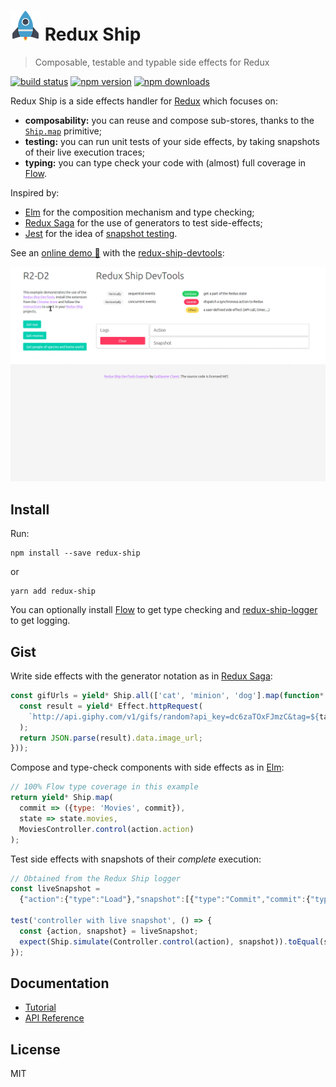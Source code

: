 # ![Logo](https://raw.githubusercontent.com/clarus/icons/master/rocket-48.png) Redux Ship
> Composable, testable and typable side effects for Redux

[![build status](https://img.shields.io/travis/clarus/redux-ship/master.svg?style=flat-square)](https://travis-ci.org/clarus/redux-ship)
[![npm version](https://img.shields.io/npm/v/redux-ship.svg?style=flat-square)](https://www.npmjs.com/package/redux-ship)
[![npm downloads](https://img.shields.io/npm/dm/redux-ship.svg?style=flat-square)](https://www.npmjs.com/package/redux-ship)

Redux Ship is a side effects handler for [Redux](https://github.com/reactjs/redux) which focuses on:

* **composability:** you can reuse and compose sub-stores, thanks to the [`Ship.map`](https://clarus.github.io/redux-ship/docs/api.html) primitive;
* **testing:** you can run unit tests of your side effects, by taking snapshots of their live execution traces;
* **typing:** you can type check your code with (almost) full coverage in [Flow](https://flowtype.org/).

Inspired by:

* [Elm](http://elm-lang.org/) for the composition mechanism and type checking;
* [Redux Saga](https://github.com/yelouafi/redux-saga) for the use of generators to test side-effects;
* [Jest](https://facebook.github.io/jest/) for the idea of [snapshot testing](http://facebook.github.io/jest/docs/tutorial-react.html#snapshot-testing).

See an [online demo :rocket:](https://clarus.github.io/redux-ship-devtools/) with the [redux-ship-devtools](https://github.com/clarus/redux-ship-devtools):

[![Screenshot](https://raw.githubusercontent.com/clarus/redux-ship-devtools/screenshots/animation.gif)](https://clarus.github.io/redux-ship-devtools/)

## Install
Run:
```
npm install --save redux-ship
```
or
```
yarn add redux-ship
```

You can optionally install [Flow](https://flowtype.org/) to get type checking and [redux-ship-logger](https://github.com/clarus/redux-ship-logger) to get logging.

## Gist
Write side effects with the generator notation as in [Redux Saga](https://github.com/yelouafi/redux-saga):
```js
const gifUrls = yield* Ship.all(['cat', 'minion', 'dog'].map(function* (tag) {
  const result = yield* Effect.httpRequest(
    `http://api.giphy.com/v1/gifs/random?api_key=dc6zaTOxFJmzC&tag=${tag}`
  );
  return JSON.parse(result).data.image_url;
}));
```

Compose and type-check components with side effects as in [Elm](http://elm-lang.org/):
```js
// 100% Flow type coverage in this example
return yield* Ship.map(
  commit => ({type: 'Movies', commit}),
  state => state.movies,
  MoviesController.control(action.action)
);
```

Test side effects with snapshots of their *complete* execution:
```js
// Obtained from the Redux Ship logger
const liveSnapshot =
  {"action":{"type":"Load"},"snapshot":[{"type":"Commit","commit":{"type":"LoadStart"}},{"type":"Effect","effect":{"type":"HttpRequest","url":"http://swapi.co/api/people/3/"},"result":"{\"name\":\"R2-D2\",\"height\":\"96\",\"mass\":\"32\",\"hair_color\":\"n/a\",\"skin_color\":\"white, blue\",\"eye_color\":\"red\",\"birth_year\":\"33BBY\",\"gender\":\"n/a\",\"homeworld\":\"http://swapi.co/api/planets/8/\",\"films\":[\"http://swapi.co/api/films/5/\",\"http://swapi.co/api/films/4/\",\"http://swapi.co/api/films/6/\",\"http://swapi.co/api/films/3/\",\"http://swapi.co/api/films/2/\",\"http://swapi.co/api/films/1/\",\"http://swapi.co/api/films/7/\"],\"species\":[\"http://swapi.co/api/species/2/\"],\"vehicles\":[],\"starships\":[],\"created\":\"2014-12-10T15:11:50.376000Z\",\"edited\":\"2014-12-20T21:17:50.311000Z\",\"url\":\"http://swapi.co/api/people/3/\"}"},{"type":"Commit","commit":{"type":"LoadSuccess","color":"red"}}]};

test('controller with live snapshot', () => {
  const {action, snapshot} = liveSnapshot;
  expect(Ship.simulate(Controller.control(action), snapshot)).toEqual(snapshot);
});
```

## Documentation
* [Tutorial](https://clarus.github.io/redux-ship/docs/tutorial/)
* [API Reference](https://clarus.github.io/redux-ship/docs/api.html)

## License
MIT
